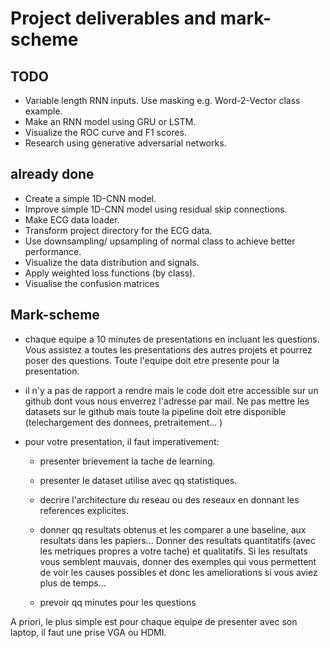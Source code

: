 # Project deliverables and mark-scheme

## TODO

* Variable length RNN inputs. Use masking e.g. Word-2-Vector class example.
* Make an RNN model using GRU or LSTM.
* Visualize the ROC curve and F1 scores.
* Research using generative adversarial networks.

## already done

* Create a simple 1D-CNN model.
* Improve simple 1D-CNN model using residual skip connections.
* Make ECG data loader.
* Transform project directory for the ECG data.
* Use downsampling/ upsampling of normal class to achieve better performance.
* Visualize the data distribution and signals.
* Apply weighted loss functions (by class).
* Visualise the confusion matrices

## Mark-scheme

* chaque equipe a 10 minutes de presentations en incluant les questions. Vous assistez a toutes les presentations des autres projets et pourrez poser des questions. Toute l'equipe doit etre presente pour la presentation.

* il n'y a pas de rapport a rendre mais le code doit etre accessible sur un github dont vous nous enverrez l'adresse par mail. Ne pas mettre les datasets sur le github mais toute la pipeline doit etre disponible (telechargement des donnees, pretraitement... )

* pour votre presentation, il faut imperativement:

    - presenter brievement la tache de learning.

    - presenter le dataset utilise avec qq statistiques.

    - decrire l'architecture du reseau ou des reseaux en donnant les references explicites.

    - donner qq resultats obtenus et les comparer a une baseline, aux resultats dans les papiers... Donner des resultats quantitatifs (avec les metriques propres a votre tache) et qualitatifs. Si les resultats vous semblent mauvais, donner des exemples qui vous permettent de voir les causes possibles et donc les ameliorations si vous aviez plus de temps...

    - prevoir qq minutes pour les questions

A priori, le plus simple est pour chaque equipe de presenter avec son laptop, il faut une prise VGA ou HDMI.


